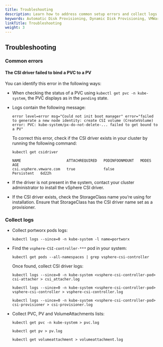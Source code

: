 ```yaml
---
title: Troubleshooting
description: Learn how to address common setup errors and collect logs
keywords: Automatic Disk Provisioning, Dynamic Disk Provisioning, VMWare, Tanzu, vSphere ASG, Kubernetes, k8s, troubleshooting
linkTitle: Troubleshooting
weight: 3
---
```



## Troubleshooting
### Common errors
#### The CSI driver failed to bind a PVC to a PV

You can identify this error in the following ways:

* When checking the status of a PVC using `kubectl get pvc -n kube-system`, the PVC displays as in the `pending` state.
* Logs contain the following message: 

    ```
    error level=error msg="Could not init boot manager" error="failed to generate a new node identity: create CSI volume (CreateVolume) error: PVC: kube-system/px-do-not-delete-... failed to get bound to a PV"
    ```

    To correct this error, check if the CSI driver exists in your cluster by running the following command:
    
    ```text
    kubectl get csidriver
    ```
    ```output
    NAME                     ATTACHREQUIRED   PODINFOONMOUNT   MODES        AGE
    csi.vsphere.vmware.com   true             false            Persistent   6d22h
    ```

* If the driver is not present in the system, contact your cluster administrator to install the vSphere CSI driver.
* If the CSI driver exists, check the StorageClass name you’re using for installation. Ensure that StorageClass has the CSI driver name set as a provisioner.

### Collect logs

* Collect portworx pods logs:

    ```
    kubectl logs --since=0 -n kube-system -l name=portworx
    ```

* Find the `vsphere-CSI-controller-***` pod in your system:

    ```text
    kubectl get pods --all-namespaces | grep vsphere-csi-controller
    ```

    Once found, collect CSI driver logs:

    ```text
    kubectl logs --since=0 -n kube-system <vsphere-csi-controller-pod> csi-attacher > csi_attacher.log

    kubectl logs --since=0 -n kube-system <vsphere-csi-controller-pod> vsphere-csi-controller > vsphere-csi-controller.log

    kubectl logs --since=0 -n kube-system <vsphere-csi-controller-pod> csi-provisioner > csi-provisioner.log

    ```

* Collect PVC, PV and VolumeAttachments lists:

    ```text
    kubectl get pvc -n kube-system > pvc.log

    kubectl get pv > pv.log

    kubectl get volumeattachment > volumeattachment.log

    ```
